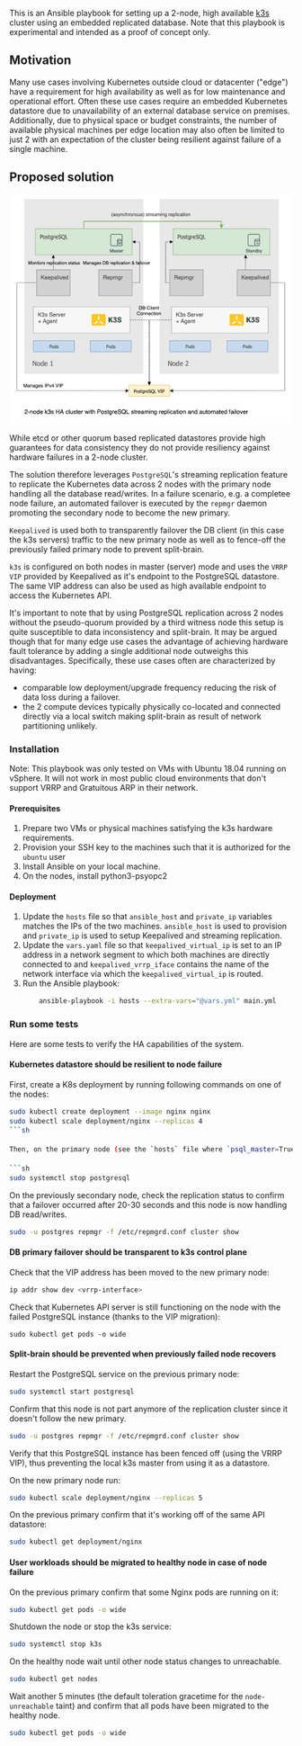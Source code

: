 This is an Ansible playbook for setting up a 2-node, high available [k3s](https://github.com/rancher/k3s) cluster using an embedded replicated database. Note that this playbook is experimental and intended as a proof of concept only.

## Motivation

Many use cases involving Kubernetes outside cloud or datacenter ("edge") have a requirement for high availability as well as for low maintenance and operational effort. Often these use cases require an embedded Kubernetes datastore due to unavailability of an external database service on premises. Additionally, due to physical space or budget constraints, the number of available physical machines per edge location may also often be limited to just 2 with an expectation of the cluster being resilient against failure of a single machine.

## Proposed solution

![diagram](assets/k3s-postgresql-ha.png)

While etcd or other quorum based replicated datastores provide high guarantees for data consistency they do not provide resiliency against hardware failures in a 2-node cluster.

The solution therefore leverages `PostgreSQL`'s streaming replication feature to replicate the Kubernetes data across 2 nodes with the primary node handling all the database read/writes. In a failure scenario, e.g. a completee node failure, an automated failover is executed by the `repmgr` daemon promoting the secondary node to become the new primary.

`Keepalived` is used both to transparently failover the DB client (in this case the k3s servers) traffic to the new primary node as well as to fence-off the previously failed primary node to prevent split-brain.

`k3s` is configured on both nodes in master (server) mode and uses the `VRRP VIP` provided by Keepalived as it's endpoint to the PostgreSQL datastore. The same VIP address can also be used as high available endpoint to access the Kubernetes API.

It's important to note that by using PostgreSQL replication across 2 nodes without the pseudo-quorum provided by a third witness node this setup is quite susceptible to data inconsistency and split-brain.
It may be argued though that for many edge use cases the advantage of achieving hardware fault tolerance by adding a single additional node outweighs this disadvantages.    Specifically, these use cases often are characterized by having:    

- comparable low deployment/upgrade frequency reducing the risk of data loss during a failover.
- the 2 compute devices typically physically co-located and connected directly via a local switch making split-brain as result of network partitioning unlikely.

### Installation

Note: This playbook was only tested on VMs with Ubuntu 18.04 running on vSphere. It will not work in most public cloud environments that don't support VRRP and Gratuitous ARP in their network.

#### Prerequisites

1. Prepare two VMs or physical machines satisfying the k3s hardware requirements.
2. Provision your SSH key to the machines such that it is authorized for the `ubuntu` user
3. Install Ansible on your local machine.
4. On the nodes, install python3-psyopc2

#### Deployment

1. Update the `hosts` file so that `ansible_host` and `private_ip` variables matches the IPs of the two machines. `ansible_host` is used to provision and `private_ip` is used to setup Keepalived and streaming replication.
2. Update the `vars.yaml` file so that `keepalived_virtual_ip` is set to an IP address in a network segment to which both machines are directly connected to and `keepalived_vrrp_iface` contains the name of the network interface via which the `keepalived_virtual_ip` is routed.
3. Run the Ansible playbook:
	```sh
		ansible-playbook -i hosts --extra-vars="@vars.yml" main.yml
	```

### Run some tests

Here are some tests to verify the HA capabilities of the system.

#### Kubernetes datastore should be resilient to node failure

First, create a K8s deployment by running following commands on one of the nodes:

```sh
sudo kubectl create deployment --image nginx nginx
sudo kubectl scale deployment/nginx --replicas 4
```sh

Then, on the primary node (see the `hosts` file where `psql_master=True`) stop the PostgreSQL service:

```sh
sudo systemctl stop postgresql

```

On the previously secondary node, check the replication status to confirm that a failover occurred after 20-30 seconds and this node is now handling DB read/writes.

```sh
sudo -u postgres repmgr -f /etc/repmgrd.conf cluster show
```

#### DB primary failover should be transparent to k3s control plane

Check that the VIP address has been moved to the new primary node:

```sh
ip addr show dev <vrrp-interface>
```

Check that Kubernetes API server is still functioning on the node with the failed PostgreSQL instance (thanks to the VIP migration):

```
sudo kubectl get pods -o wide

```

#### Split-brain should be prevented when previously failed node recovers


Restart the PostgreSQL service on the previous primary node:

```sh
sudo systemctl start postgresql

```

Confirm that this node is not part anymore of the replication cluster since it doesn't follow the new primary.


```sh
sudo -u postgres repmgr -f /etc/repmgrd.conf cluster show
```

Verify that this PostgreSQL instance has been fenced off (using the VRRP VIP), thus preventing the local k3s master from using it as a datastore.

On the new primary node run:

```sh
sudo kubectl scale deployment/nginx --replicas 5
```

On the previous primary confirm that it's working off of the same API datastore:

```sh
sudo kubectl get deployment/nginx
```

#### User workloads should be migrated to healthy node in case of node failure

On the previous primary confirm that some Nginx pods are running on it:

```sh
sudo kubectl get pods -o wide
```

Shutdown the node or stop the k3s service:

```sh
sudo systemctl stop k3s
```

On the healthy node wait until other node status changes to unreachable.

```sh
sudo kubectl get nodes
```

Wait another 5 minutes (the default toleration gracetime for the `node-unreachable` taint) and confirm that all pods have been migrated to the healthy node.

```sh
sudo kubectl get pods -o wide
```
